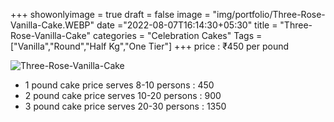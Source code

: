 +++
showonlyimage = true
draft = false
image = "img/portfolio/Three-Rose-Vanilla-Cake.WEBP"
date ="2022-08-07T16:14:30+05:30"
title = "Three-Rose-Vanilla-Cake"
categories = "Celebration Cakes"
Tags = ["Vanilla","Round","Half Kg","One Tier"]
+++
price : ₹450 per pound
<!--more-->
![Three-Rose-Vanilla-Cake](/img/portfolio/Three-Rose-Vanilla-Cake.WEBP)
* 1 pound cake price serves 8-10 persons : 450
* 2 pound cake price serves 10-20 persons : 900
* 3 pound cake price serves 20-30 persons : 1350
